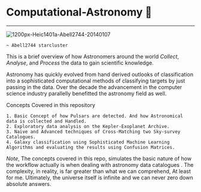 # Computational-Astronomy 🌌
***

![1200px-Heic1401a-Abell2744-20140107](https://user-images.githubusercontent.com/45916202/90437120-73a1a380-e0ef-11ea-8a08-fa41bf18488e.jpg)


    ~ Abell2744 starcluster


This is a brief overview of how Astronomers around the world _Collect_, _Analyse_, and _Process_ the data to gain scientific knowledge. 

Astronomy has quickly evolved from hand derived outlooks of classification into a sophisticated computational methods of classifying targets by just passing in the data. Over the decade the advancement in the computer science industry parallelly benefitted the astronomy field as well.

Concepts Covered in this repository
```
1. Basic Concept of how Pulsars are detected. And how Astronomical data is collected and Handled.
2. Exploratory data analysis on the Kepler-Exoplanet Archive.
3. Naive and Advanced techniques of Cross-Matching two Sky-survey Catalogues.
4. Galaxy classification using Sophisticated Machine Learning Algorithms and evaluating the results using Confusion Matrices.
```


_Note_, The concepts covered in this repo,  simulates the basic nature of how the workflow actually is when dealing with astronomy data catalogues . The complexity, in reality, is far greater than what we can comprehend, At least for me. Ultimately, the universe itself is infinite and we can never zero down absolute answers.


